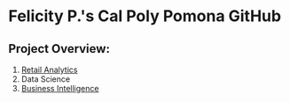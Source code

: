 # Felicity P.'s Cal Poly Pomona GitHub
## Project Overview:

1. [Retail Analytics](https://linkmehere.com)
2. Data Science
3. [Business Intelligence](https://github.com/fporter2023/felicityporter/blob/main/Project_5_6_CIS.ipynb)
